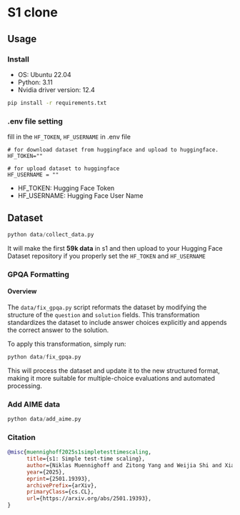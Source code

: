 # S1 clone


## Usage

### Install

- OS: Ubuntu 22.04
- Python: 3.11
- Nvidia driver version: 12.4

```bash
pip install -r requirements.txt
```

### .env file setting

fill in the `HF_TOKEN`, `HF_USERNAME` in .env file

```plain text
# for download dataset from huggingface and upload to huggingface.
HF_TOKEN=""

# for upload dataset to huggingface
HF_USERNAME = ""

```
- HF_TOKEN: Hugging Face Token
- HF_USERNAME: Hugging Face User Name

## Dataset
```python
python data/collect_data.py
```
It will make the first **59k data** in s1 and then upload to your Hugging Face Dataset repository if you properly set the `HF_TOKEN` and `HF_USERNAME`

### GPQA Formatting

#### Overview

The `data/fix_gpqa.py` script reformats the dataset by modifying the structure of the `question` and `solution` fields. This transformation standardizes the dataset to include answer choices explicitly and appends the correct answer to the solution.

To apply this transformation, simply run:
```python
python data/fix_gpqa.py
```
This will process the dataset and update it to the new structured format, making it more suitable for multiple-choice evaluations and automated processing.


### Add AIME data

```python
python data/add_aime.py
```

### Citation

```bibtex
@misc{muennighoff2025s1simpletesttimescaling,
      title={s1: Simple test-time scaling},
      author={Niklas Muennighoff and Zitong Yang and Weijia Shi and Xiang Lisa Li and Li Fei-Fei and Hannaneh Hajishirzi and Luke Zettlemoyer and Percy Liang and Emmanuel Candès and Tatsunori Hashimoto},
      year={2025},
      eprint={2501.19393},
      archivePrefix={arXiv},
      primaryClass={cs.CL},
      url={https://arxiv.org/abs/2501.19393},
}
```
